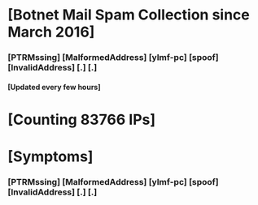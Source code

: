 # [Botnet Mail Spam Collection since March 2016]
### [PTRMssing] [MalformedAddress] [ylmf-pc] [spoof] [InvalidAddress] [.] [.]
#### [Updated every few hours]

# [Counting 83766 IPs]

# [Symptoms] 
###   [PTRMssing] [MalformedAddress] [ylmf-pc] [spoof] [InvalidAddress] [.] [.]
